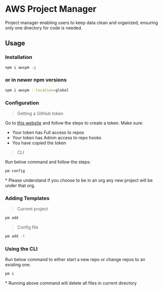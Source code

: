# AWS Project Manager

Project manager enabling users to keep data clean and organized, ensuring only one directory for code is needed.

## Usage

### **Installation**

```bash
npm i awspm -g
```

### or in newer npm versions

```bash
npm i awspm --location=global
```

### **Configuration**

> Getting a GitHub token

Go to [this website](https://docs.github.com/en/authentication/keeping-your-account-and-data-secure/creating-a-personal-access-token) and follow the steps to create a token. Make sure:
- Your token has Full access to repos
- Your token has Admin access to repo hooks
- You have copied the token

> CLI

Run below command and follow the steps:

```bash
pm config
```

\* Please understand if you choose to be in an org any new project will be under that org.

### **Adding Templates**

> Current project

```bash
pm add
```

> Config file

```bash
pm add -t
```

### **Using the CLI**

Run below command to either start a new repo or change repos to an existing one.

```bash
pm i
```

\* Running above command will delete all files in current directory 